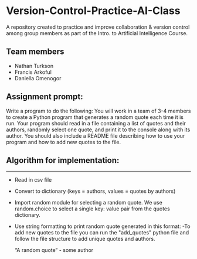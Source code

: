 # Version-Control-Practice-AI-Class
A repository created to practice and improve collaboration &amp; version control among group members as part of the Intro. to Artificial Intelligence Course.


Team members
------------
- Nathan Turkson
- Francis Arkoful
- Daniella Omenogor


Assignment prompt: 
-------------------
Write a program to do the following:
You will work in a team of 3-4 members to create a Python program that generates a random quote
each time it is run. Your program should read in a file containing a list of quotes and their authors,
randomly select one quote, and print it to the console along with its author. You should also include a
README file describing how to use your program and how to add new quotes to the file.

Algorithm for implementation:
------------------------------
------------------------------
- Read in csv file
- Convert to dictionary (keys = authors, values = quotes by authors)
- Import random module for selecting a random quote. We use random.choice to select a single key: value pair from the quotes dictionary.
- Use string formatting to print random quote generated in this format:
-To add new quotes to the file you can run the "add_quotes" python file and follow the file structure to add unique quotes and authors.


	“A random quote” -  some author

